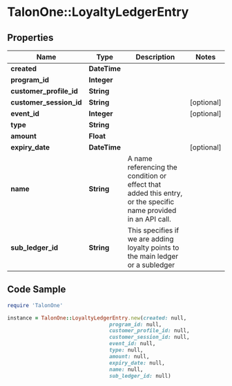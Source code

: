 # TalonOne::LoyaltyLedgerEntry

## Properties

Name | Type | Description | Notes
------------ | ------------- | ------------- | -------------
**created** | **DateTime** |  | 
**program_id** | **Integer** |  | 
**customer_profile_id** | **String** |  | 
**customer_session_id** | **String** |  | [optional] 
**event_id** | **Integer** |  | [optional] 
**type** | **String** |  | 
**amount** | **Float** |  | 
**expiry_date** | **DateTime** |  | [optional] 
**name** | **String** | A name referencing the condition or effect that added this entry, or the specific name provided in an API call. | 
**sub_ledger_id** | **String** | This specifies if we are adding loyalty points to the main ledger or a subledger | 

## Code Sample

```ruby
require 'TalonOne'

instance = TalonOne::LoyaltyLedgerEntry.new(created: null,
                                 program_id: null,
                                 customer_profile_id: null,
                                 customer_session_id: null,
                                 event_id: null,
                                 type: null,
                                 amount: null,
                                 expiry_date: null,
                                 name: null,
                                 sub_ledger_id: null)
```


